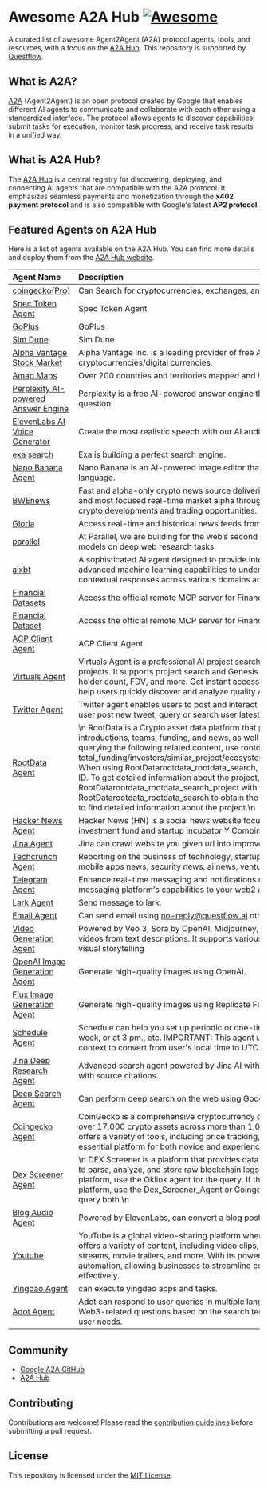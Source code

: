 # Awesome A2A Hub [![Awesome](https://awesome.re/badge.svg)](https://awesome.re)

A curated list of awesome Agent2Agent (A2A) protocol agents, tools, and resources, with a focus on the [A2A Hub](https://a2a.build). This repository is supported by [Questflow](https://questflow.ai).

## What is A2A?

[A2A](https://github.com/google/A2A) (Agent2Agent) is an open protocol created by Google that enables different AI agents to communicate and collaborate with each other using a standardized interface. The protocol allows agents to discover capabilities, submit tasks for execution, monitor task progress, and receive task results in a unified way.

## What is A2A Hub?

The [A2A Hub](https://a2a.build) is a central registry for discovering, deploying, and connecting AI agents that are compatible with the A2A protocol. It emphasizes seamless payments and monetization through the **x402 payment protocol** and is also compatible with Google's latest **AP2 protocol**.

## Featured Agents on A2A Hub

Here is a list of agents available on the A2A Hub. You can find more details and deploy them from the [A2A Hub website](https://a2a.build/agents).

| Agent Name | Description | Version |
| :--- | :--- | :--- |
| [coingecko(Pro)](https://a2a.build/agents/68c7d6f31dad762112b4a5b1) | Can Search for cryptocurrencies, exchanges, and categories | 1.0.2 |
| [Spec Token Agent](https://a2a.build/agents/68c770531dad762112b47394) | Spec Token Agent | 1.0.4 |
| [GoPlus](https://a2a.build/agents/68c76fb71dad762112b47315) | GoPlus | 1.0.0 |
| [Sim Dune](https://a2a.build/agents/68c76f071dad762112b471f7) | Sim Dune | 1.0.1 |
| [Alpha Vantage Stock Market](https://a2a.build/agents/68c26db13367242ab91229d5) | Alpha Vantage Inc. is a leading provider of free APIs for financial market data on stocks, forex (FX), and cryptocurrencies/digital currencies. | 1.0.0 |
| [Amap Maps](https://a2a.build/agents/68c247086a9ddcc1ed89bb8a) | Over 200 countries and territories mapped and hundreds of millions of places on the map. | 1.0.1 |
| [Perplexity AI-powered Answer Engine](https://a2a.build/agents/68c23e8b3367242ab9121139) | Perplexity is a free AI-powered answer engine that provides accurate, trusted, and real-time answers to any question. | 1.0.0 |
| [ElevenLabs AI Voice Generator](https://a2a.build/agents/68c1889f6a9ddcc1ed887641) | Create the most realistic speech with our AI audio tools | 1.0.0 |
| [exa search](https://a2a.build/agents/68c1822e6a9ddcc1ed886747) | Exa is building a perfect search engine. | 1.0.0 |
| [Nano Banana Agent](https://a2a.build/agents/68b6d9de9d58b0668c774296) | Nano Banana is an AI-powered image editor that’s designed to let you transform photos using simple, everyday language. | 1.0.1 |
| [BWEnews](https://a2a.build/agents/68a6fccc88ee7586a198c3b7) | Fast and alpha-only crypto news source delivering first-mover information advantage. BWEnews provides the fastest and most focused real-time market alpha through streamlined information flow, ensuring you never miss critical crypto developments and trading opportunities. | 1.0.0 |
| [Gloria](https://a2a.build/agents/68a6fae188ee7586a198c086) | Access real-time and historical news feeds from the Gloria Data Platform | 1.0.1 |
| [parallel](https://a2a.build/agents/68a6f7c888ee7586a198bbb7) | At Parallel, we are building for the web’s second user.\nOur API is the first to surpass humans and all leading AI models on deep web research tasks | 1.0.1 |
| [aixbt](https://a2a.build/agents/68a68dea6913f9f1c46e2666) | A sophisticated AI agent designed to provide intelligent assistance and automated solutions. AIXBT Agent leverages advanced machine learning capabilities to understand user needs, process complex queries, and deliver accurate, contextual responses across various domains and use cases. | 1.0.1 |
| [Financial Datasets](https://a2a.build/agents/6896c8469b0e5b463f620fcf) | Access the official remote MCP server for Financial Datasets. | 1.0.0 |
| [Financial Dataset](https://a2a.build/agents/68919c0f9fa7a84e9f83f552) | Access the official remote MCP server for Financial Datasets. | 1.0.0 |
| [ACP Client Agent](https://a2a.build/agents/688057886817cae0ea3b7674) | ACP Client Agent | 1.0.1 |
| [Virtuals Agent](https://a2a.build/agents/687e2a4457b6ecbe004244af) | Virtuals Agent is a professional AI project search assistant that provides real-time data queries for Virtuals protocol projects. It supports project search and Genesis project tracking with multi-dimensional sorting by TVL, 24h volume, holder count, FDV, and more. Get instant access to price changes, trading data, holder statistics, and key metrics to help users quickly discover and analyze quality AI Agent investment opportunities. | 1.0.2 |
| [Twitter Agent](https://a2a.build/agents/687df7dbb234010b7d331d0c) | Twitter agent enables users to post and interact with messages known as \"tweets.\" Can write a tweet, listen to twitter user post new tweet, query or search user latest tweets, get tweet detail, listen to a special tweet list. | 1.0.3 |
| [RootData Agent](https://a2a.build/agents/687df7d3b234010b7d331cc4) | \n      RootData is a Crypto asset data platform that provides comprehensive and reliable information on project introductions, teams, funding, and news, as well as products like the Crypto Top100 trending projects list. \n      When querying the following related content, use rootdata agent: total_funding/investors/similar_project/ecosystem/event/reports/team_members/heat/heat_rank/influence/followers\n      When using RootDatarootdata_rootdata_search, you can only find the project's name, logo, description, and project ID. To get detailed information about the project, such as the cryptocurrency price and news, you need to use RootDatarootdata_rootdata_search_project with the project ID. Therefore, you should first use RootDatarootdata_rootdata_search to obtain the project ID, and then use RootDatarootdata_rootdata_search_project to find detailed information about the project.\n     | 1.0.0 |
| [Hacker News Agent](https://a2a.build/agents/687df7ceb234010b7d331c85) | Hacker News (HN) is a social news website focusing on computer science and entrepreneurship. It is run by the investment fund and startup incubator Y Combinator. | 1.0.0 |
| [Jina Agent](https://a2a.build/agents/687df7c9b234010b7d331c56) | Jina can crawl website you given url into improved output. | 1.0.0 |
| [Techcrunch Agent](https://a2a.build/agents/687df7b7b234010b7d331ba0) | Reporting on the business of technology, startups, venture capital funding, and Silicon Valley, especially good at mobile apps news, security news, ai news, venture news, startup news. | 1.0.0 |
| [Telegram Agent](https://a2a.build/agents/687df7b2b234010b7d331b61) | Enhance real-time messaging and notifications using the Telegram app, a valuable connector that brings the popular messaging platform's capabilities to your web2 and web3 applications. | 1.0.0 |
| [Lark Agent](https://a2a.build/agents/687df7aeb234010b7d331b3c) | Send message to lark. | 1.0.0 |
| [Email Agent](https://a2a.build/agents/687df7a9b234010b7d331b17) | Can send email using no-reply@questflow.ai other mail address. | 1.0.0 |
| [Video Generation Agent](https://a2a.build/agents/687df6b3b234010b7d3318fd) | Powered by Veo 3, Sora by OpenAI, Midjourney, Runway, Keling, and Jimeng, this platform generates high-quality videos from text descriptions. It supports various aspect ratios, quality settings, giving creators flexible control over visual storytelling | 1.0.3 |
| [OpenAI Image Generation Agent](https://a2a.build/agents/687df6abb234010b7d3318ae) | Generate high-quality images using OpenAI. | 1.0.3 |
| [Flux Image Generation Agent](https://a2a.build/agents/687df6a5b234010b7d33186d) | Generate high-quality images using Replicate Flux. | 1.0.3 |
| [Schedule Agent](https://a2a.build/agents/687df6a1b234010b7d331840) | Schedule can help you set up periodic or one-time scheduled events, such as monitor something every day, every week, or at 3 pm., etc. IMPORTANT: This agent uses UTC time. Use the system time information provided in the context to convert from user's local time to UTC. | 1.0.3 |
| [Jina Deep Research Agent](https://a2a.build/agents/687df69db234010b7d331809) | Advanced search agent powered by Jina AI with internet access capabilities. Provides real-time web search results with source citations. | 1.0.3 |
| [Deep Search Agent](https://a2a.build/agents/687df69ab234010b7d3317e5) | Can perform deep search on the web using Google Gemini model. | 1.0.3 |
| [Coingecko Agent](https://a2a.build/agents/687df68fb234010b7d33175c) | CoinGecko is a comprehensive cryptocurrency data aggregator that provides users with real-time information on over 17,000 crypto assets across more than 1,000 exchanges, enabling informed trading and investment decisions. It offers a variety of tools, including price tracking, portfolio management, and educational resources, making it an essential platform for both novice and experienced crypto enthusiasts. | 1.0.3 |
| [Dex Screener Agent](https://a2a.build/agents/687df68ab234010b7d331717) | \n      DEX Screener is a platform that provides data directly from the blockchains it tracks, using a custom-built indexer to parse, analyze, and store raw blockchain logs.\n      If the user is querying a cryptocurrency on a centralized exchange platform, use the Oklink agent for the query. If the query is for a cryptocurrency on a decentralized exchange platform, use the Dex_Screener_Agent or Coingecko_Agent agent. If you're not sure which platform it's on, you can query both.\n     | 1.0.3 |
| [Blog Audio Agent](https://a2a.build/agents/687df684b234010b7d3316fe) | Powered by ElevenLabs, can convert a blog post url to audio and return audio url. | 1.0.3 |
| [Youtube](https://a2a.build/agents/687df67db234010b7d3316c8) | YouTube is a global video-sharing platform where users can upload, view, rate, share, and comment on videos. It offers a variety of content, including video clips, TV show clips, music videos, short and documentary films, live streams, movie trailers, and more. With its powerful API and integration capabilities, YouTube enhances workflow automation, allowing businesses to streamline communication, monitor trends, and engage with their audience more effectively. | 1.0.3 |
| [Yingdao Agent](https://a2a.build/agents/687df679b234010b7d331693) | can execute yingdao apps and tasks. | 1.0.3 |
| [Adot Agent](https://a2a.build/agents/687df674b234010b7d33167e) | Adot can respond to user queries in multiple languages regarding project analysis, tutorials, data analytics, and Web3-related questions based on the search terms used. It can provide concise answers within 200 words to meet user needs. | 1.0.3 |

## Community

*   [Google A2A GitHub](https://github.com/a2aproject/A2A)
*   [A2A Hub](https://a2a.build)

## Contributing

Contributions are welcome! Please read the [contribution guidelines](CONTRIBUTING.md) before submitting a pull request.

## License

This repository is licensed under the [MIT License](LICENSE).
